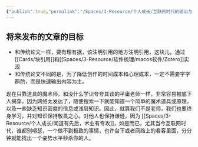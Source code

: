 ```yaml
---
{"publish":true,"permalink":"/Spaces/3-Resource/个人成长/互联网时代的输出与创作.md","title":"互联网时代的输出与创作","created":"2022-06-09","modified":"2023-03-14","published":"2025-07-12T03:19:50.480+08:00","cssclasses":""}
---
```



## 将来发布的文章的目标

- 和传统论文一样，要有理有据，该注明引用的地方注明引用，这块儿，通过[[Cards/块引用]]和[[Spaces/3-Resource/软件梳理/macos软件/Zotero]]实现
- 和传统论文不同的是，为了降低创作的时间成本和心理成本，一定不需要字字斟酌，而是快速输出内容为主。

现在只靠道具的魔术师，和没什么学识夸夸其谈的平庸老师一样，非常容易被底下人揭穿，因为网络太发达了，随便搜索一下就能知道一个简单的魔术道具或原理，以及一些缺乏知识密度的信息或浅层知识。因此，就算我们不是老师，我们也要终身学习，并对知识保持敬畏之心。对他人也保持谦逊，因为 [[Spaces/3-Resource/个人成长/闻道有先后，术业有专攻]]，如是而已，尤其当今互联网时代，谁都别嘚瑟，一个做不到极致的事情，也许台下或者网络上的看客里面，分分钟就能找出一个姿势水平秒杀你的人。